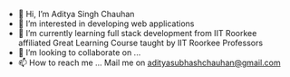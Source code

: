 - 👋 Hi, I’m Aditya Singh Chauhan
- 👀 I’m interested in developing web applications
- 🌱 I’m currently learning full stack development from IIT Roorkee affiliated Great Learning Course taught by IIT Roorkee Professors
- 💞️ I’m looking to collaborate on ...
- 📫 How to reach me ... Mail me on adityasubhashchauhan@gmail.com

<!---
aditya-chauhan-97/aditya-chauhan-97 is a ✨ special ✨ repository because its `README.md` (this file) appears on your GitHub profile.
You can click the Preview link to take a look at your changes.
--->
